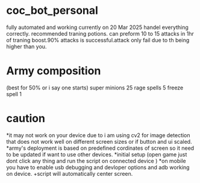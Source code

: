 # coc_bot_personal
fully automated and working currently on 20 Mar 2025 handel everything correctly. recommended traning potions. can preform 10 to 15 attacks in 1hr of traning boost.90% attacks is successful.attack only fail due to th being higher than you.
# Army composition 
(best for 50% or i say one starts)
super minions 25
rage spells 5
freeze spell 1
# caution 
*it may not work on your device due to i am using cv2 for image detection that does not work well on different screen sizes or if button and ui scaled.
*army's deployment is based on predefined cordinates of screen so it need to be updated if want to use other devices.
*initial setup 
(open game just dont click any thing and run the script on connected device )
*on mobile you have to enable usb debugging and devloper options and adb working on device.
+script will automatically center screen.


